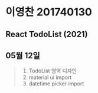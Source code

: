 # 이영찬 201740130
## React TodoList (2021)

## 05월 12일
>1. TodoList 영역 디자인
>2. material ui import
>3. datetime picker import